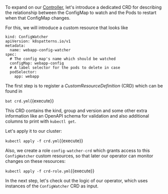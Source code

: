 To expand on our [Controller](21-controller), let's introduce a dedicated CRD for describing the relationship between the ConfigMap to watch and the Pods to restart when that ConfigMap changes.

For this, we will introduce a custom resource that looks like

```
kind: ConfigWatcher
apiVersion: k8spatterns.io/v1
metadata:
  name: webapp-config-watcher
spec:
  # The config map's name which should be watched
  configMap: webapp-config
  # A label selector for the pods to delete in case
  podSelector:
    app: webapp
```

The first step is to register a _CustomResourceDefinition_ (CRD) which can be found in

`bat crd.yml`{{execute}}

This CRD contains the kind, group and version and some other extra information like an OpenAPI schema for validation and also additional columns to print with `kubectl get`.

Let's apply it to our cluster:

`kubectl apply -f crd.yml`{{execute}}

Also, we create a role `config-watcher-crd` which grants access to this `ConfigWatcher` custom resources, so that later our operator can monitor changes on these resources:

`kubectl apply -f crd-role.yml`{{execute}}

In the next step, let's check out the logic of our operator, which uses instances of the `ConfigWatcher` CRD as input.
